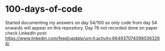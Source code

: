 # 100-days-of-code
Started documenting my answers on day 54/100 so only code from day 54 onwards will appear on this repository. Day 76 not recorded done on  paper check LinkedIn post: https://www.linkedin.com/feed/update/urn:li:activity:6649370740980363264/
